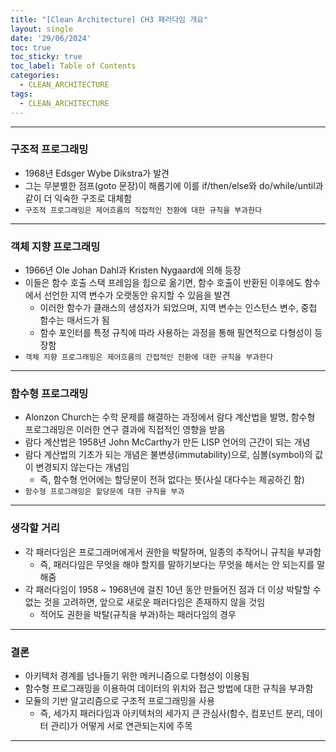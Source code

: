 ```yaml
---
title: "[Clean Architecture] CH3 패러다임 개요"
layout: single
date: '29/06/2024'
toc: true
toc_sticky: true
toc_label: Table of Contents
categories:
  - CLEAN_ARCHITECTURE
tags:
  - CLEAN_ARCHITECTURE
---
```


---

### 구조적 프로그래밍
* 1968년 Edsger Wybe Dikstra가 발견
* 그는 무분별한 점프(goto 문장)이 해롭기에 이를 if/then/else와 do/while/until과 같이 더 익숙한 구조로 대체함
* `구조적 프로그래밍은 제어흐름의 직접적인 전환에 대한 규칙을 부과한다`

---

### 객체 지향 프로그래밍
* 1966년 Ole Johan Dahl과 Kristen Nygaard에 의해 등장
* 이들은 함수 호출 스택 프레임을 힙으로 옮기면, 함수 호출이 반환된 이후에도 함수에서 선언한 지역 변수가 오랫동안 유지할 수 있음을 발견
    * 이러한 함수가 클래스의 생성자가 되었으며, 지역 변수는 인스턴스 변수, 중첩 함수는 매서드가 됨
    * 함수 포인터를 특정 규칙에 따라 사용하는 과정을 통해 필연적으로 다형성이 등장함
* `객체 지향 프로그래밍은 제어흐름의 간접적인 전환에 대한 규칙을 부과한다`

---

### 함수형 프로그래밍
* Alonzon Church는 수학 문제를 해결하는 과정에서 람다 계산법을 발명, 함수형 프로그래밍은 이러한 연구 결과에 직접적인 영향을 받음
* 람다 계산법은 1958년 John McCarthy가 만든 LISP 언어의 근간이 되는 개념
* 람다 계산법의 기초가 되는 개념은 불변셩(immutability)으로, 심볼(symbol)의 값이 변경되지 않는다는 개념임
    * 즉, 함수형 언어에는 할당문이 전혀 없다는 뜻(사실 대다수는 제공하긴 함)
* `함수형 프로그래밍은 할당문에 대한 규칙을 부과`

---

### 생각할 거리
* 각 패러다임은 프로그래머에게서 권한을 박탈하며, 일종의 추작어니 규칙을 부과함
    * 즉, 패러다임은 무엇을 해야 할지를 말하기보다는 무엇을 해서는 안 되는지를 말해줌
* 각 패러다임이 1958 ~ 1968년에 걸친 10년 동안 만들어진 점과 더 이상 박탈할 수 없는 것을 고려하면, 앞으로 새로운 패러다임은 존재하지 않을 것임
    * 적어도 권한을 박탈(규칙을 부과)하는 패러다임의 경우

---

### 결론
* 아키텍처 경계를 넘나들기 위한 메커니즘으로 다형성이 이용됨
* 함수형 프로그래밍을 이용하여 데이터의 위치와 접근 방법에 대한 규칙을 부과함
* 모듈의 기반 알고리즘으로 구조적 프로그래밍을 사용
    * 즉, 세가지 패러다임과 아키텍처의 세가지 큰 관심사(함수, 컴포넌트 분리, 데이터 관리)가 어떻게 서로 연관되는지에 주목

---
